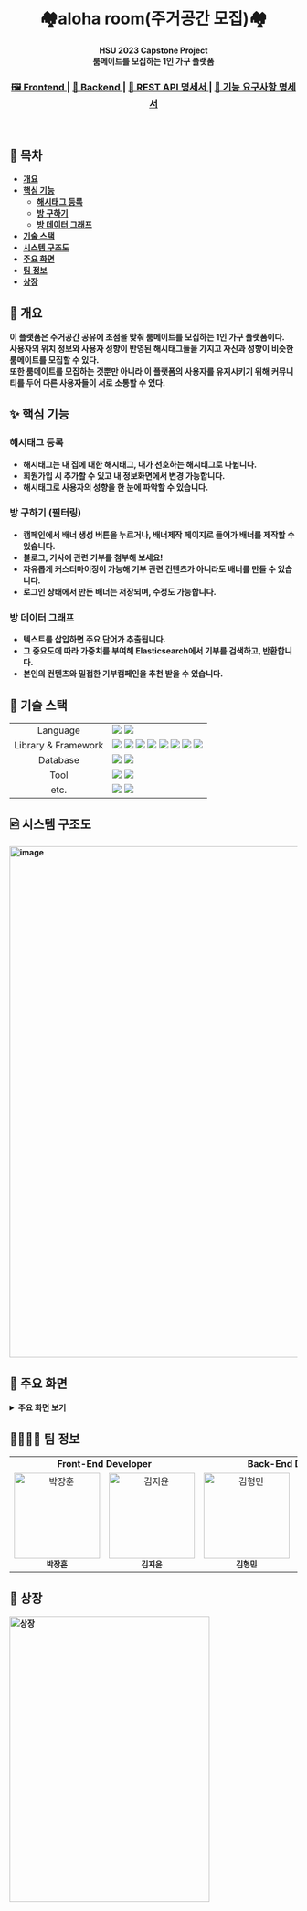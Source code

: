 <h1 align="center">🏘<strong>aloha <strong>room(주거공간 모집)</strong>🏘</h1>


<div align="center">
  <strong>HSU 2023 Capstone Project</strong>
</div>

<div align="center">
  룸메이트를 모집하는 1인 가구 플랫폼
</div>

<div align="center">
  <h3>
    <a href="https://github.com/capstone-aloha/aloharoom-frontend">
      🖼️ Frontend
    </a>
    <span> | </span>
    <a href="https://github.com/capstone-aloha/aloharoom-backend">
      💽 Backend
    </a>
    <span> | </span>
    <a href="https://cut-prune-d8b.notion.site/API-9e0aa8a740524b0ebf45c52894c15d1c?pvs=4">
      📜 REST API 명세서
    </a>
    <span> | </span>
    <a href="https://cut-prune-d8b.notion.site/f166f5ebceaf48a79354eb14372c2478?pvs=4">
      📜 기능 요구사항 명세서
    </a>
  </h3>
</div>
<br>

## 🔖 목차

- [개요](https://github.com/capstone-aloha#-%EA%B0%9C%EC%9A%94)
- [핵심 기능](https://github.com/capstone-aloha#-%EC%8B%A4%ED%96%89-%EB%B0%8F-%EC%84%A4%EC%B9%98-%EB%B0%A9%EB%B2%95)
  * [해시태그 등록](https://github.com/capstone-aloha#%ED%95%B4%EC%8B%9C%ED%83%9C%EA%B7%B8-%EB%93%B1%EB%A1%9D)
  * [방 구하기](https://github.com/capstone-aloha#%EB%B0%A9-%EA%B5%AC%ED%95%98%EA%B8%B0-%ED%95%84%ED%84%B0%EB%A7%81)
  * [방 데이터 그래프](https://github.com/capstone-aloha#%EB%B0%A9-%EA%B5%AC%ED%95%98%EA%B8%B0-%ED%95%84%ED%84%B0%EB%A7%81)
- [기술 스택](https://github.com/capstone-aloha#%EB%B0%A9-%EA%B5%AC%ED%95%98%EA%B8%B0-%ED%95%84%ED%84%B0%EB%A7%81)
- [시스템 구조도](https://github.com/capstone-aloha#%EB%B0%A9-%EA%B5%AC%ED%95%98%EA%B8%B0-%ED%95%84%ED%84%B0%EB%A7%81)
- [주요 화면](https://github.com/capstone-aloha#-%EC%A3%BC%EC%9A%94-%ED%99%94%EB%A9%B4)
- [팀 정보](https://github.com/capstone-aloha#-%ED%8C%80-%EC%A0%95%EB%B3%B4)
- [상장](https://github.com/capstone-aloha#-%EC%83%81%EC%9E%A5)


## 📍 개요
이 플랫폼은 주거공간 공유에 초점을 맞춰 룸메이트를 모집하는 1인 가구 플랫폼이다.<br>
사용자의 위치 정보와 사용자 성향이 반영된 해시태그들을 가지고 자신과 성향이 비슷한 룸메이트를 모집할 수 있다.<br>
또한 룸메이트를 모집하는 것뿐만 아니라 이 플랫폼의 사용자를 유지시키기 위해 커뮤니티를 두어 다른 사용자들이 서로 소통할 수 있다.

## ✨ 핵심 기능

### 해시태그 등록
- 해시태그는 내 집에 대한 해시태그, 내가 선호하는 해시태그로 나뉩니다.
- 회원가입 시 추가할 수 있고 내 정보화면에서 변경 가능합니다.
- 해시태그로 사용자의 성향을 한 눈에 파악할 수 있습니다.


### 방 구하기 (필터링)
  
- 캠페인에서 배너 생성 버튼을 누르거나, 배너제작 페이지로 들어가 배너를 제작할 수 있습니다.
- 블로그, 기사에 관련 기부를 첨부해 보세요!
- 자유롭게 커스터마이징이 가능해 기부 관련 컨텐츠가 아니라도 배너를 만들 수 있습니다.
- 로그인 상태에서 만든 배너는 저장되며, 수정도 가능합니다.


### 방 데이터 그래프
  - 텍스트를 삽입하면 주요 단어가 추출됩니다.
  - 그 중요도에 따라 가중치를 부여해 Elasticsearch에서 기부를 검색하고, 반환합니다.
  - 본인의 컨텐츠와 밀접한 기부캠페인을 추천 받을 수 있습니다.

## 📌 기술 스택
<div>
<table>
   <tr>
      <td colspan="2" align="center">
        Language
      </td>
      <td colspan="4">
        <img src="https://img.shields.io/badge/java-007396?style=for-the-badge&logo=java&logoColor=white">
        <img src="https://img.shields.io/badge/javascript-F7DF1E?style=for-the-badge&logo=javascript&logoColor=black">
      </td>
   </tr>
   <tr>
      <td colspan="2" align="center">
        Library & Framework
      </td>
      <td colspan="4">
        <img src="https://img.shields.io/badge/react-61DAFB?style=for-the-badge&logo=react&logoColor=black"> 
        <img src="https://img.shields.io/badge/react kakao map sdk-F7E600?style=for-the-badge&logo=react&logoColor=black">
        <img src="https://img.shields.io/badge/springboot-6DB33F?style=for-the-badge&logo=springboot&logoColor=white"> 
        <img src="https://img.shields.io/badge/spring data jpa-6DB33F?style=for-the-badge&logo=springboot&logoColor=white"> 
        <img src="https://img.shields.io/badge/spring security-6DB33F?style=for-the-badge&logo=springsecurity&logoColor=white"> 
        <img src="https://img.shields.io/badge/QueryDSL-0088D7?style=for-the-badge&logoColor=white"> 
        <img src="https://img.shields.io/badge/amazon ec2-FF9900?style=for-the-badge&logo=amazonec2&logoColor=white"> 
        <img src="https://img.shields.io/badge/amazon s3-569A31?style=for-the-badge&logo=amazons3&logoColor=white"> 
      </td>
   </tr>
   <tr>
      <td colspan="2" align="center">
        Database
      </td>
      <td colspan="4">
        <img src="https://img.shields.io/badge/mysql-4479A1?style=for-the-badge&logo=mysql&logoColor=white">
        <img src="https://img.shields.io/badge/amazon rds-527FFF?style=for-the-badge&logo=amazonrds&logoColor=white">
      </td>
   </tr>
   <tr>
      <td colspan="2" align="center">
        Tool
      </td>
      <td colspan="4">
          <img src="https://img.shields.io/badge/intellijidea-000000?style=for-the-badge&logo=intellijidea&logoColor=white">
          <img src="https://img.shields.io/badge/visualstudiocode-007ACC?style=for-the-badge&logo=visualstudiocode&logoColor=white">
      </td>
   </tr>
   <tr>
      <td colspan="2" align="center">
        etc.
      </td>
      <td colspan="4">
          <img src="https://img.shields.io/badge/figma-F24E1E?style=for-the-badge&logo=figma&logoColor=white">
          <img src="https://img.shields.io/badge/notion-000000?style=for-the-badge&logo=notion&logoColor=white">
      </td>
   </tr>
</table>
</div>

## 🖻 시스템 구조도
<img width="895" alt="image" src="https://github.com/capstone-aloha/aloharoom-backend/assets/92067099/59025dee-d6e8-4d95-add1-8679f5d7db27">


## 📸 주요 화면

<details>
  <summary>주요 화면 보기</summary>
  
  - 내 정보<br>
  <img width="1000" height="500" alt="내 정보 보기" src="https://github.com/capstone-aloha/aloharoom-backend/assets/92067099/4539d3d3-3d09-4610-ab8f-da43ac6a9b97">
  

  - 방 구하기<br>
  <img width="1000" height="500" alt="지도움직이기" src="https://github.com/capstone-aloha/aloharoom-backend/assets/92067099/bba4bac1-914e-42d4-b5f8-fe80bbc76b20">
  

  - 방 필터링<br>
  <img width="1000" height="500" alt="방 필터링" src="https://github.com/capstone-aloha/aloharoom-backend/assets/92067099/0791aacd-9676-4f14-ac78-94690730688b">
  

  - 지명 검색<br>
  <img width="1000" height="500" alt="지명 검색" src="https://github.com/capstone-aloha/aloharoom-backend/assets/92067099/1f541207-1c8b-49dc-851c-4278d5c2990e">
  

  - 방 상세보기<br>
  <img width="1000" height="500" alt="지명 검색" src="https://github.com/capstone-aloha/aloharoom-backend/assets/92067099/24125b26-c2ea-4b9a-833e-58a72ae1a80b">
  

  - 커뮤니티<br>
  <img width="1000" height="500" alt="지명 검색" src="https://github.com/capstone-aloha/aloharoom-backend/assets/92067099/3f8fd145-679c-47e3-92df-a1c60761398e">
  
  
</details>


## 👩‍👩‍👧‍👦 팀 정보

<div sytle="overflow:hidden;">
<table>
   <tr>
      <td colspan="2" align="center"><strong>Front-End Developer</strong></td>
      <td colspan="2" align="center"><strong>Back-End Developer</strong></td>
   </tr>
  <tr>
    <td align="center">
    <a href="https://github.com/gretea5"><img src="https://avatars.githubusercontent.com/u/120379834?v=4" width="150px;" alt="박장훈"/><br /><sub><b>박장훈</b></sub></a><br />
    </td>
     <td align="center">
        <a href="https://github.com/JiYun1101"><img src="https://avatars.githubusercontent.com/u/91119322?v=4" width="150px" alt="김지윤"/><br /><sub><b>김지윤</b></sub></a>
     </td>
     <td align="center">
        <a href="https://github.com/fkgnssla"><img src="https://avatars.githubusercontent.com/u/92067099?v=4" width="150px" alt="김형민"/><br /><sub><b>김형민</b></sub></a>
     </td>
     <td align="center">
        <a href="https://github.com/hwldus"><img src="https://avatars.githubusercontent.com/u/89963270?v=4" width="150px" alt="황지연"/><br /><sub><b>황지연</b></sub></a>
     </td>
  <tr>

</table>
</div>


## 🥇 상장
<img width="350" height="500" alt="상장" src="https://github.com/capstone-aloha/.github/assets/120379834/a15fa610-fc6e-421d-8763-3e4589d2f268">
